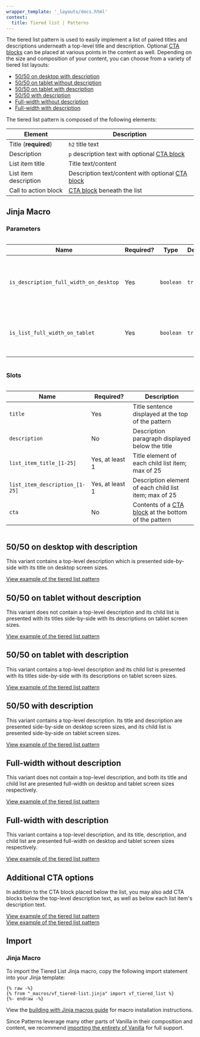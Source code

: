 ```yaml
---
wrapper_template: '_layouts/docs.html'
context:
  title: Tiered list | Patterns
---
```


The tiered list pattern is used to easily implement a list of paired titles and
descriptions underneath a top-level title and description. Optional [CTA
blocks](/docs/patterns/cta-block) can be placed at various points in the content
as well. Depending on the size and composition of your content, you can choose
from a variety of tiered list layouts:

- [50/50 on desktop with description](#5050-on-desktop-with-description)
- [50/50 on tablet without description](#5050-on-tablet-without-description)
- [50/50 on tablet with description](#5050-on-tablet-with-description)
- [50/50 with description](#5050-with-description)
- [Full-width without description](#full-width-without-description)
- [Full-width with description](#full-width-with-description)

The tiered list pattern is composed of the following elements:

| Element               | Description                                                                         |
| --------------------- | ----------------------------------------------------------------------------------- |
| Title (**required**)  | <code>h2</code> title text                                                          |
| Description           | <code>p</code> description text with optional [CTA block](/docs/patterns/cta-block) |
| List item title       | Title text/content                                                                  |
| List item description | Description text/content with optional [CTA block](/docs/patterns/cta-block)        |
| Call to action block  | [CTA block](/docs/patterns/cta-block) beneath the list                              |

## Jinja Macro

### Parameters

<div style="overflow: auto;">
  <table style="overflow: visible; width: auto;">
    <thead>
      <tr>
        <th style="width: 20%;">Name</th>
        <th style="width: 15%;">Required?</th>
        <th style="width: 15%;">Type</th>
        <th style="width: 15%;">Default</th>
        <th style="width: 35%;">Description</th>
      </tr>
    </thead>
    <tbody>
      <tr>
        <td>
          <code>is_description_full_width_on_desktop</code>
        </td>
        <td>
          Yes
        </td>
        <td>
          <code>boolean</code>
        </td>
        <td>
          <code>true</code>
        </td>
        <td>
          Whether the description element should be full-width on desktop
        </td>
      </tr>
      <tr>
        <td>
          <code>is_list_full_width_on_tablet</code>
        </td>
        <td>
          Yes
        </td>
        <td>
          <code>boolean</code>
        </td>
        <td>
          <code>true</code>
        </td>
        <td>
          Whether the list element should be full-width on tablet
        </td>
      </tr>
    </tbody>
  </table>
</div>

### Slots

<div style="overflow: auto;">
  <table style="overflow: visible;">
    <thead>
      <tr>
        <th style="width: 30%;">Name</th>
        <th style="width: 25%;">Required?</th>
        <th style="width: 45%;">Description</th>
      </tr>
    </thead>
    <tbody>
      <tr>
        <td>
          <code>title</code>
        </td>
        <td>
          Yes
        </td>
        <td>
          Title sentence displayed at the top of the pattern
        </td>
      </tr>
      <tr>
        <td>
          <code>description</code>
        </td>
        <td>
          No
        </td>
        <td>
          Description paragraph displayed below the title
        </td>
      </tr>
      <tr>
        <td>
          <code>list_item_title_[1-25]</code>
        </td>
        <td>
          Yes, at least 1
        </td>
        <td>
          Title element of each child list item; max of 25
        </td>
      </tr>
      <tr>
        <td>
          <code>list_item_description_[1-25]</code>
        </td>
        <td>
          Yes, at least 1
        </td>
        <td>
          Description element of each child list item; max of 25
        </td>
      </tr>
      <tr>
        <td>
          <code>cta</code>
        </td>
        <td>
          No
        </td>
        <td>
          Contents of a <a href="/docs/patterns/cta-block">CTA block</a> at the
          bottom of the pattern
        </td>
      </tr>
    </tbody>
  </table>
</div>

## 50/50 on desktop with description

This variant contains a top-level description which is presented side-by-side
with its title on desktop screen sizes.

<div class="embedded-example"><a href="/docs/examples/patterns/tiered-list/50-50-desktop-with-description/" class="js-example">
View example of the tiered list pattern
</a></div>

## 50/50 on tablet without description

This variant does not contain a top-level description and its child list is
presented with its titles side-by-side with its descriptions on tablet screen
sizes.

<div class="embedded-example"><a href="/docs/examples/patterns/tiered-list/50-50-tablet-without-description/" class="js-example">
View example of the tiered list pattern
</a></div>

## 50/50 on tablet with description

This variant contains a top-level description and its child list is presented
with its titles side-by-side with its descriptions on tablet screen sizes.

<div class="embedded-example"><a href="/docs/examples/patterns/tiered-list/50-50-tablet-with-description/" class="js-example">
View example of the tiered list pattern
</a></div>

## 50/50 with description

This variant contains a top-level description. Its title and description are
presented side-by-side on desktop screen sizes, and its child list is presented
side-by-side on tablet screen sizes.

<div class="embedded-example"><a href="/docs/examples/patterns/tiered-list/50-50-with-description/" class="js-example">
View example of the tiered list pattern
</a></div>

## Full-width without description

This variant does not contain a top-level description, and both its title and
child list are presented full-width on desktop and tablet screen sizes
respectively.

<div class="embedded-example"><a href="/docs/examples/patterns/tiered-list/full-width-without-description/" class="js-example">
View example of the tiered list pattern
</a></div>

## Full-width with description

This variant contains a top-level description, and its title, description, and
child list are presented full-width on desktop and tablet screen sizes
respectively.

<div class="embedded-example"><a href="/docs/examples/patterns/tiered-list/full-width-with-description/" class="js-example">
View example of the tiered list pattern
</a></div>

## Additional CTA options

In addition to the CTA block placed below the list, you may also add CTA blocks
below the top-level description text, as well as below each list item's
description text.

<div class="embedded-example"><a href="/docs/examples/patterns/tiered-list/50-50-desktop-with-description-cta/" class="js-example">
View example of the tiered list pattern
</a></div>

<div class="embedded-example"><a href="/docs/examples/patterns/tiered-list/50-50-desktop-with-list-item-cta/" class="js-example">
View example of the tiered list pattern
</a></div>

## Import

### Jinja Macro

To import the Tiered List Jinja macro, copy the following import statement into
your Jinja template:

```jinja
{% raw -%}
{% from "_macros/vf_tiered-list.jinja" import vf_tiered_list %}
{%- endraw -%}
```

View the [building with Jinja macros guide](/docs/building-vanilla#jinja-macros)
for macro installation instructions.

Since Patterns leverage many other parts of Vanilla in their composition and
content, we recommend [importing the entirety of Vanilla](/docs#install) for
full support.
